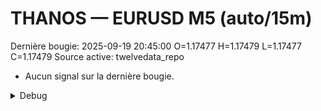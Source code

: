 # THANOS — EURUSD M5 (auto/15m)
Dernière bougie: 2025-09-19 20:45:00  O=1.17477  H=1.17479  L=1.17477  C=1.17479
Source active: twelvedata_repo

- Aucun signal sur la dernière bougie.

<details><summary>Debug</summary>

- TD_API_KEY manquant.

</details>
